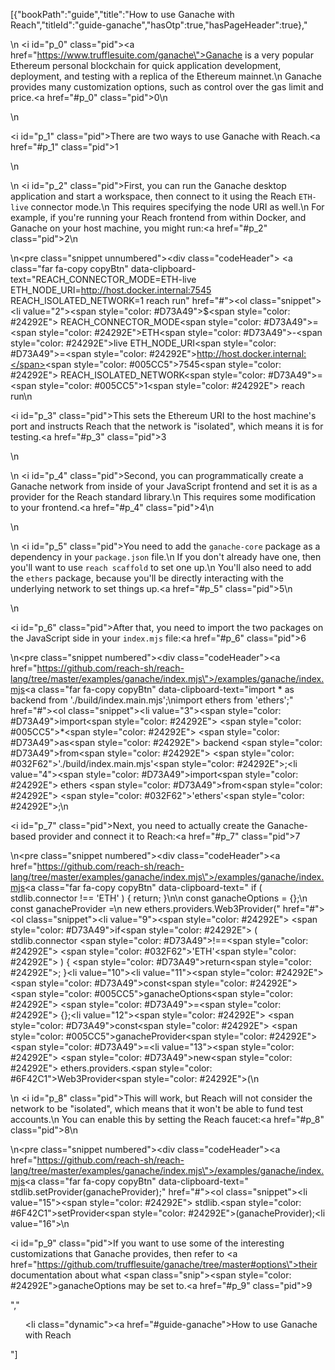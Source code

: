 [{"bookPath":"guide","title":"How to use Ganache with Reach","titleId":"guide-ganache","hasOtp":true,"hasPageHeader":true},"<p>\n  <i id=\"p_0\" class=\"pid\"></i><a href=\"https://www.trufflesuite.com/ganache\">Ganache</a> is a very popular Ethereum personal blockchain for quick application development, deployment, and testing with a replica of the Ethereum mainnet.\n  Ganache provides many customization options, such as control over the gas limit and price.<a href=\"#p_0\" class=\"pid\">0</a>\n</p>\n<p><i id=\"p_1\" class=\"pid\"></i>There are two ways to use Ganache with Reach.<a href=\"#p_1\" class=\"pid\">1</a></p>\n<p>\n  <i id=\"p_2\" class=\"pid\"></i>First, you can run the Ganache desktop application and start a workspace, then connect to it using the Reach <code>ETH-live</code> connector mode.\n  This requires specifying the node URI as well.\n  For example, if you're running your Reach frontend from within Docker, and Ganache on your host machine, you might run:<a href=\"#p_2\" class=\"pid\">2</a>\n</p>\n<pre class=\"snippet unnumbered\"><div class=\"codeHeader\">&nbsp;<a class=\"far fa-copy copyBtn\" data-clipboard-text=\"REACH_CONNECTOR_MODE=ETH-live ETH_NODE_URI=http://host.docker.internal:7545 REACH_ISOLATED_NETWORK=1 reach run\" href=\"#\"></a></div><ol class=\"snippet\"><li value=\"2\"><span style=\"color: #D73A49\">$</span><span style=\"color: #24292E\"> REACH_CONNECTOR_MODE</span><span style=\"color: #D73A49\">=</span><span style=\"color: #24292E\">ETH</span><span style=\"color: #D73A49\">-</span><span style=\"color: #24292E\">live ETH_NODE_URI</span><span style=\"color: #D73A49\">=</span><span style=\"color: #24292E\">http://host.docker.internal:</span><span style=\"color: #005CC5\">7545</span><span style=\"color: #24292E\"> REACH_ISOLATED_NETWORK</span><span style=\"color: #D73A49\">=</span><span style=\"color: #005CC5\">1</span><span style=\"color: #24292E\"> reach run</span></li></ol></pre>\n<p><i id=\"p_3\" class=\"pid\"></i>This sets the Ethereum URI to the host machine's port and instructs Reach that the network is \"isolated\", which means it is for testing.<a href=\"#p_3\" class=\"pid\">3</a></p>\n<p>\n  <i id=\"p_4\" class=\"pid\"></i>Second, you can programmatically create a Ganache network from inside of your JavaScript frontend and set it is as a provider for the Reach standard library.\n  This requires some modification to your frontend.<a href=\"#p_4\" class=\"pid\">4</a>\n</p>\n<p>\n  <i id=\"p_5\" class=\"pid\"></i>You need to add the <code>ganache-core</code> package as a dependency in your <code>package.json</code> file.\n  If you don't already have one, then you'll want to use <code>reach scaffold</code> to set one up.\n  You'll also need to add the <code>ethers</code> package, because you'll be directly interacting with the underlying network to set things up.<a href=\"#p_5\" class=\"pid\">5</a>\n</p>\n<p><i id=\"p_6\" class=\"pid\"></i>After that, you need to import the two packages on the JavaScript side in your <code>index.mjs</code> file:<a href=\"#p_6\" class=\"pid\">6</a></p>\n<pre class=\"snippet numbered\"><div class=\"codeHeader\"><a href=\"https://github.com/reach-sh/reach-lang/tree/master/examples/ganache/index.mjs\">/examples/ganache/index.mjs</a><a class=\"far fa-copy copyBtn\" data-clipboard-text=\"import * as backend from './build/index.main.mjs';\nimport ethers from 'ethers';\" href=\"#\"></a></div><ol class=\"snippet\"><li value=\"3\"><span style=\"color: #D73A49\">import</span><span style=\"color: #24292E\"> </span><span style=\"color: #005CC5\">*</span><span style=\"color: #24292E\"> </span><span style=\"color: #D73A49\">as</span><span style=\"color: #24292E\"> backend </span><span style=\"color: #D73A49\">from</span><span style=\"color: #24292E\"> </span><span style=\"color: #032F62\">'./build/index.main.mjs'</span><span style=\"color: #24292E\">;</span></li><li value=\"4\"><span style=\"color: #D73A49\">import</span><span style=\"color: #24292E\"> ethers </span><span style=\"color: #D73A49\">from</span><span style=\"color: #24292E\"> </span><span style=\"color: #032F62\">'ethers'</span><span style=\"color: #24292E\">;</span></li></ol></pre>\n<p><i id=\"p_7\" class=\"pid\"></i>Next, you need to actually create the Ganache-based provider and connect it to Reach:<a href=\"#p_7\" class=\"pid\">7</a></p>\n<pre class=\"snippet numbered\"><div class=\"codeHeader\"><a href=\"https://github.com/reach-sh/reach-lang/tree/master/examples/ganache/index.mjs\">/examples/ganache/index.mjs</a><a class=\"far fa-copy copyBtn\" data-clipboard-text=\"  if ( stdlib.connector !== 'ETH' ) { return; }\n\n  const ganacheOptions = {};\n  const ganacheProvider =\n    new ethers.providers.Web3Provider(\" href=\"#\"></a></div><ol class=\"snippet\"><li value=\"9\"><span style=\"color: #24292E\">  </span><span style=\"color: #D73A49\">if</span><span style=\"color: #24292E\"> ( stdlib.connector </span><span style=\"color: #D73A49\">!==</span><span style=\"color: #24292E\"> </span><span style=\"color: #032F62\">'ETH'</span><span style=\"color: #24292E\"> ) { </span><span style=\"color: #D73A49\">return</span><span style=\"color: #24292E\">; }</span></li><li value=\"10\"></li><li value=\"11\"><span style=\"color: #24292E\">  </span><span style=\"color: #D73A49\">const</span><span style=\"color: #24292E\"> </span><span style=\"color: #005CC5\">ganacheOptions</span><span style=\"color: #24292E\"> </span><span style=\"color: #D73A49\">=</span><span style=\"color: #24292E\"> {};</span></li><li value=\"12\"><span style=\"color: #24292E\">  </span><span style=\"color: #D73A49\">const</span><span style=\"color: #24292E\"> </span><span style=\"color: #005CC5\">ganacheProvider</span><span style=\"color: #24292E\"> </span><span style=\"color: #D73A49\">=</span></li><li value=\"13\"><span style=\"color: #24292E\">    </span><span style=\"color: #D73A49\">new</span><span style=\"color: #24292E\"> ethers.providers.</span><span style=\"color: #6F42C1\">Web3Provider</span><span style=\"color: #24292E\">(</span></li></ol></pre>\n<p>\n  <i id=\"p_8\" class=\"pid\"></i>This will work, but Reach will not consider the network to be \"isolated\", which means that it won't be able to fund test accounts.\n  You can enable this by setting the Reach faucet:<a href=\"#p_8\" class=\"pid\">8</a>\n</p>\n<pre class=\"snippet numbered\"><div class=\"codeHeader\"><a href=\"https://github.com/reach-sh/reach-lang/tree/master/examples/ganache/index.mjs\">/examples/ganache/index.mjs</a><a class=\"far fa-copy copyBtn\" data-clipboard-text=\"  stdlib.setProvider(ganacheProvider);\" href=\"#\"></a></div><ol class=\"snippet\"><li value=\"15\"><span style=\"color: #24292E\">  stdlib.</span><span style=\"color: #6F42C1\">setProvider</span><span style=\"color: #24292E\">(ganacheProvider);</span></li><li value=\"16\"></li></ol></pre>\n<p><i id=\"p_9\" class=\"pid\"></i>If you want to use some of the interesting customizations that Ganache provides, then refer to <a href=\"https://github.com/trufflesuite/ganache/tree/master#options\">their documentation</a> about what <span class=\"snip\"><span style=\"color: #24292E\">ganacheOptions</span></span> may be set to.<a href=\"#p_9\" class=\"pid\">9</a></p>","<ul><li class=\"dynamic\"><a href=\"#guide-ganache\">How to use Ganache with Reach</a></li></ul>"]
